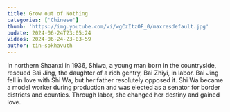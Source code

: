 ```yaml
---
title: Grow out of Nothing
categories: ['Chinese']
thumb: 'https://img.youtube.com/vi/wgCzItzOF_0/maxresdefault.jpg'
pudate: 2024-06-24T23:05:24
videos: 2024-06-24-23-03-59
author: tin-sokhavuth
---
```

In northern Shaanxi in 1936, Shiwa, a young man born in the countryside, rescued Bai Jing, the daughter of a rich gentry, Bai Zhiyi, in labor. Bai Jing fell in love with Shi Wa, but her father resolutely opposed it. Shi Wa became a model worker during production and was elected as a senator for border districts and counties. Through labor, she changed her destiny and gained love.